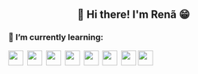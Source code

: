<h2 align="center">👋 Hi there! I'm Renã 😁</h2>

<h3>🌱 I’m currently learning:</h3>

<div style="display: inline_block">
  <img src="https://cdn.jsdelivr.net/gh/devicons/devicon@latest/icons/html5/html5-original.svg" height="30" />&nbsp;
  <img src="https://cdn.jsdelivr.net/gh/devicons/devicon@latest/icons/css3/css3-original.svg" height="30" />&nbsp;
  <img src="https://cdn.jsdelivr.net/gh/devicons/devicon@latest/icons/javascript/javascript-original.svg" height="30" />&nbsp;
  <img src="https://cdn.jsdelivr.net/gh/devicons/devicon@latest/icons/react/react-original.svg" height="30" />&nbsp;
  <img src="https://cdn.jsdelivr.net/gh/devicons/devicon@latest/icons/typescript/typescript-original.svg" height="30" />&nbsp;
  <img src="https://cdn.jsdelivr.net/gh/devicons/devicon@latest/icons/nodejs/nodejs-original.svg"  height="30" />&nbsp;  
  <img src="https://cdn.jsdelivr.net/gh/devicons/devicon@latest/icons/redux/redux-original.svg" height="30" />
  <img src="https://cdn.jsdelivr.net/gh/devicons/devicon@latest/icons/jest/jest-plain.svg" height="30" />          
</div>
